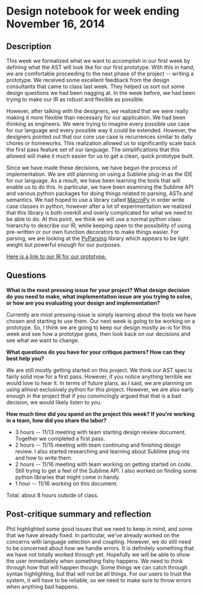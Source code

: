 # Design notebook for week ending November 16, 2014

## Description

This week we formalized what we want to accomplish in our first week by defining what the
AST will look like for our first prototype. With this in hand, we are comfortable 
proceeding to the next phase of the project -- writing a prototype. We received some excellent
feedback from the design consultants that came to class last week. They helped us sort out
some design questions we had been nagging at. In the week before, we had been trying to make
our IR as robust and flexible as possible. 

However, after talking with the designers, we realized
that we were really making it more flexible than necessary for our application. We had been thinking
as engineers. We were trying to imagine every possible use case for our language and every 
possible way it could be extended. However, the designers pointed out that our core use
case is recurrences similar to daily chores or homeworks. This realization allowed us to 
significantly scale back the first pass feature set of our language. The simplifications
that this allowed will make it much easier for us to get a clean, quick prototype built.

Since we have made these decisions, we have begun the process of implementation. 
We are still planning on using a Sublime plug-in as the IDE for our language. As a result,
we have been learning the tools that will enable us to do this. In particular, we have been
examining the Sublime API and various python packages for doing things related to parsing,
ASTs and semantics. We had hoped to use a library called [MacroPy](https://github.com/lihaoyi/macropy) in order 
write case classes in python, however after a lot of experimentation we realized that this library is 
both overkill and overly complicated for what we need to be able to do. At this point, we think we will
use a normal python class hierarchy to describe our IR, while keeping open to the possibility of using
pre-written or our own function decorators to make things easier. For parsing, we are looking 
at the [PyParsing](http://pyparsing.wikispaces.com/) library which appears to be light weight but
powerful enough for our purposes.

[Here is a link to our IR for our prototype.](https://github.com/mculhane/project/blob/master/pete/intermediate_representation.py)

## Questions

**What is the most pressing issue for your project? What design decision do
you need to make, what implementation issue are you trying to solve, or how
are you evaluating your design and implementation?**

Currently are most pressing issue is simply learning about the tools we have chosen and 
starting to use them. Our next week is going to be working on a prototype. So, I think
we are going to keep our design mostly as-is for this week and see how a prototype goes,
then look back on our decisions and see what we want to change.

**What questions do you have for your critique partners? How can they best help
you?**

We are still mostly getting started on this project. We think our AST spec is fairly solid now for 
a first pass. However, if you notice anything terrible we would love to hear it. In terms of future plans,
as I said, we are planning on using almost exclusively python for this project. However, we are also
early enough in the project that if you convincingly argued that that is a bad decision, we would likely listen to you.

**How much time did you spend on the project this week? If you're working in a
team, how did you share the labor?**

* 3 hours -- 11/13 meeting with team starting design review document. Together we completed a first pass. 
* 2 hours -- 11/15 meeting with team continuing and finishing design review. I also started researching and learning about Sublime plug-ins and how to write them.  
* 2 hours -- 11/16 meeting with team working on getting started on code. Still trying to get a feel of the Sublime API. I also worked on finding some python libraries that might come in handy.
* 1 hour -- 11/16 working on this document.

Total: about 8 hours outside of class.

## Post-critique summary and reflection

Phil highlighted some good issues that we need to keep in mind, and some that we have already fixed. In particular, we've already worked on the concerns with language selection and coupling. However, we do still need to be concerned about how we handle errors. It is definitely something that we have not totally worked through yet. Hopefully we will be able to show the user immediately when something fishy happens. We need to think through how that will happen though. Some things we can catch through syntax highlighting, but that will not be all things. For our users to trust the system, it will have to be reliable, so we need to make sure to throw errors when anything bad happens.


